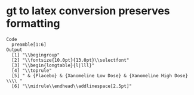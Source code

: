 # gt to latex conversion preserves formatting

    Code
      preamble[1:6]
    Output
      [1] "\\begingroup"                                                       
      [2] "\\fontsize{10.0pt}{13.0pt}\\selectfont"                             
      [3] "\\begin{longtable}{l|lll}"                                          
      [4] "\\toprule"                                                          
      [5] " & {Placebo} & {Xanomeline Low Dose} & {Xanomeline High Dose} \\\\ "
      [6] "\\midrule\\endhead\\addlinespace[2.5pt]"                            

